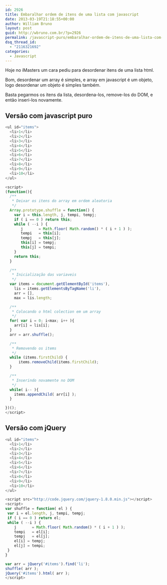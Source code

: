 ```yaml
---
id: 2926
title: Embaralhar ordem de itens de uma lista com javascript
date: 2013-03-19T21:18:55+00:00
author: William Bruno
layout: post
guid: http://wbruno.com.br/?p=2926
permalink: /javascript-puro/embaralhar-ordem-de-itens-de-uma-lista-com-javascript/
dsq_thread_id:
  - "2116321692"
categories:
  - Javascript
---
```

Hoje no iMasters um cara pediu para desordenar itens de uma lista html.
  
Bom, desordenar um array é simples, e array em javascript é um objeto, logo desordenar um objeto é simples também.

Basta pegarmos os itens da lista, desordena-los, remove-los do DOM, e então inseri-los novamente.

## Versão com javascript puro

``` js
<ul id="items">
  <li>1</li>
  <li>2</li>
  <li>3</li>
  <li>4</li>
  <li>5</li>
  <li>6</li>
  <li>7</li>
  <li>8</li>
  <li>9</li>
  <li>10</li>
</ul>

<script>
(function(){
  /**
   * Deixar os itens do array em ordem aleatoria
   */
  Array.prototype.shuffle = function() {
    var i = this.length, j, tempi, tempj;
    if ( i == 0 ) return this;
    while ( --i ) {
       j       = Math.floor( Math.random() * ( i + 1 ) );
       tempi   = this[i];
       tempj   = this[j];
       this[i] = tempj;
       this[j] = tempi;
    }
    return this;
  }

  /**
   * Inicialização das variaveis
   */
  var items = document.getElementById('items'),
    lis = items.getElementsByTagName('li'),
    arr = [],
    max = lis.length;

  /**
   * Colocando o html colection em um array
   */
  for( var i = 0; i<max; i++ ){
    arr[i] = lis[i];
  }
  arr = arr.shuffle();

  /**
   * Removendo os items
   */
  while (items.firstChild) {
      items.removeChild(items.firstChild);
  }

  /**
   * Inserindo novamente no DOM
   */
  while( i-- ){
    items.appendChild( arr[i] );
  }

})();
</script>
```

## Versão com jQuery

``` js
<ul id="items">
  <li>1</li>
  <li>2</li>
  <li>3</li>
  <li>4</li>
  <li>5</li>
  <li>6</li>
  <li>7</li>
  <li>8</li>
  <li>9</li>
  <li>10</li>
</ul>

<script src="http://code.jquery.com/jquery-1.8.0.min.js"></script>
<script>
var shuffle = function( el ) {
 var i = el.length, j, tempi, tempj;
 if ( i == 0 ) return el;
 while ( --i ) {
    j       = Math.floor( Math.random() * ( i + 1 ) );
    tempi   = el[i];
    tempj   = el[j];
    el[i] = tempj;
    el[j] = tempi;
 }
}

var arr = jQuery('#items').find('li');
shuffle( arr );
jQuery('#items').html( arr );
</script>
```
